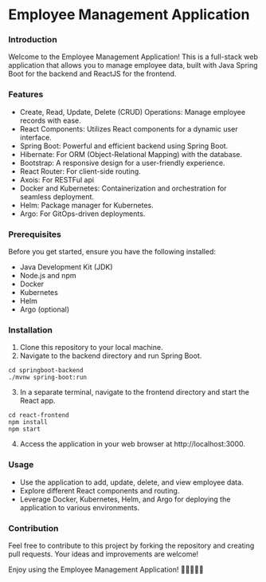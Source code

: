 # Employee Management Application

### Introduction
Welcome to the Employee Management Application! This is a full-stack web application that allows you to manage employee data, built with Java Spring Boot for the backend and ReactJS for the frontend.

### Features

* Create, Read, Update, Delete (CRUD) Operations: Manage employee records with ease.
* React Components: Utilizes React components for a dynamic user interface.
* Spring Boot: Powerful and efficient backend using Spring Boot.
* Hibernate: For ORM (Object-Relational Mapping) with the database.
* Bootstrap: A responsive design for a user-friendly experience.
* React Router: For client-side routing.
* Axois: For RESTFul api
* Docker and Kubernetes: Containerization and orchestration for seamless deployment.
* Helm: Package manager for Kubernetes.
* Argo: For GitOps-driven deployments.


### Prerequisites
Before you get started, ensure you have the following installed:

* Java Development Kit (JDK)
* Node.js and npm
* Docker
* Kubernetes
* Helm
* Argo (optional)
  
### Installation

1. Clone this repository to your local machine.
2. Navigate to the backend directory and run Spring Boot.
```
cd springboot-backend
./mvnw spring-boot:run
```
3. In a separate terminal, navigate to the frontend directory and start the React app.
```
cd react-frontend
npm install
npm start
```
4. Access the application in your web browser at http://localhost:3000.

### Usage

* Use the application to add, update, delete, and view employee data.
* Explore different React components and routing.
* Leverage Docker, Kubernetes, Helm, and Argo for deploying the application to various environments.

### Contribution

Feel free to contribute to this project by forking the repository and creating pull requests. Your ideas and improvements are welcome!

Enjoy using the Employee Management Application! 🚀👩‍💼👨‍💼
